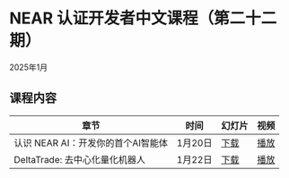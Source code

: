 # NEAR 认证开发者中文课程（第二十二期）

2025年1月

## 课程内容

| 章节 | 时间 | 幻灯片 | 视频 | 
| ----- | ----- | ----- | ----- |
| 认识 NEAR AI：开发你的首个AI智能体 | 1月20日 | [下载](https://github.com/near-x/ncd-cn/raw/master/cohorts/ncd-cn-22/slides/NEAR%20%E8%AE%A4%E8%AF%81%E5%BC%80%E5%8F%91%E8%80%85%EF%BC%8847%EF%BC%89%EF%BC%9A%E8%AE%A4%E8%AF%86%20NEAR%20AI%EF%BC%9A%E5%BC%80%E5%8F%91%E4%BD%A0%E7%9A%84%E9%A6%96%E4%B8%AAAI%E6%99%BA%E8%83%BD%E4%BD%93.pdf) | [播放]() |
| DeltaTrade: 去中心化量化机器人 | 1月22日 | [下载]() | [播放]() |

